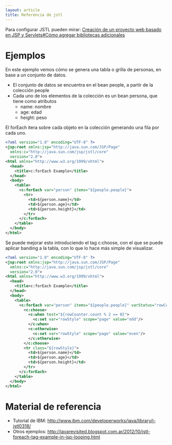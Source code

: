 ```yaml
---
layout: article
title: Referencia de jstl
---
```


Para configurar JSTL pueden mirar: [Creación de un proyecto web basado en JSP y Servlets\#Cómo agregar bibliotecas adicionales](creacion-de-un-proyecto-web-basado-en-jsp-y-servlets.html)

# Ejemplos

En este ejemplo vemos cómo se genera una tabla o grilla de personas, en base a un conjunto de datos.

-   El conjunto de datos se encuentra en el bean people, a partir de la colección people
-   Cada uno de los elementos de la colección es un bean persona, que tiene como atributos
    -   name: nombre
    -   age: edad
    -   height: peso

El forEach itera sobre cada objeto en la colección generando una fila por cada uno.
 
```xml
<?xml version="1.0" encoding="UTF-8" ?>
<jsp:root xmlns:jsp="http://java.sun.com/JSP/Page" 
  xmlns:c="http://java.sun.com/jsp/jstl/core" 
  version="2.0">
<html xmlns="http://www.w3.org/1999/xhtml">
  <head>
    <title>c:forEach Example</title>
  </head>
  <body>
    <table>
      <c:forEach var="person" items="${people.people}">
        <tr>
          <td>${person.name}</td>
          <td>${person.age}</td>
          <td>${person.height}</td>
        </tr>
      </c:forEach>
    </table>
  </body>
</html>
```

Se puede mejorar esto introduciendo el tag c:choose, con el que se puede aplicar banding a la tabla, con lo que lo hace 
más simple de visualizar. 

```xml
<?xml version="1.0" encoding="UTF-8" ?>
<jsp:root xmlns:jsp="http://java.sun.com/JSP/Page" 
  xmlns:c="http://java.sun.com/jsp/jstl/core" 
  version="2.0">
<html xmlns="http://www.w3.org/1999/xhtml">
  <head>
    <title>c:forEach Example</title>
  </head>
  <body>
    <table>
      <c:forEach var="person" items="${people.people}" varStatus="rowCounter">
        <c:choose>
          <c:when test="${rowCounter.count % 2 == 0}">
            <c:set var="rowStyle" scope="page" value="odd"/>
          </c:when>
          <c:otherwise>
            <c:set var="rowStyle" scope="page" value="even"/>
          </c:otherwise>
        </c:choose>
        <tr class="${rowStyle}">
          <td>${person.name}</td>
          <td>${person.age}</td>
          <td>${person.height}</td>
        </tr>
      </c:forEach>
    </table>
  </body>
</html>
```

<!-- -->

# Material de referencia

-   Tutorial de IBM: <http://www.ibm.com/developerworks/java/library/j-jstl0318/>
-   Otros ejemplos: <http://javarevisited.blogspot.com.ar/2012/10/jstl-foreach-tag-example-in-jsp-looping.html>

